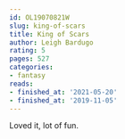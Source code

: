 ```yaml
---
id: OL19070821W
slug: king-of-scars
title: King of Scars
author: Leigh Bardugo
rating: 5
pages: 527
categories:
- fantasy
reads:
- finished_at: '2021-05-20'
- finished_at: '2019-11-05'
---
```

Loved it, lot of fun.
